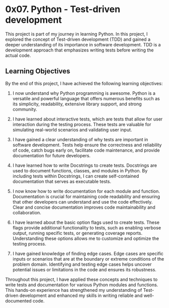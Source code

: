 # 0x07. Python - Test-driven development

This project is part of my journey in learning Python. In this project, I explored the concept of Test-driven development (TDD) and gained a deeper understanding of its importance in software development. TDD is a development approach that emphasizes writing tests before writing the actual code.

## Learning Objectives

By the end of this project, I have achieved the following learning objectives:

1. I now understand why Python programming is awesome. Python is a versatile and powerful language that offers numerous benefits such as its simplicity, readability, extensive library support, and strong community.

2. I have learned about interactive tests, which are tests that allow for user interaction during the testing process. These tests are valuable for simulating real-world scenarios and validating user input.

3. I have gained a clear understanding of why tests are important in software development. Tests help ensure the correctness and reliability of code, catch bugs early on, facilitate code maintenance, and provide documentation for future developers.

4. I have learned how to write Docstrings to create tests. Docstrings are used to document functions, classes, and modules in Python. By including tests within Docstrings, I can create self-contained documentation that serves as executable tests.

5. I now know how to write documentation for each module and function. Documentation is crucial for maintaining code readability and ensuring that other developers can understand and use the code effectively. Clear and concise documentation improves code maintainability and collaboration.

6. I have learned about the basic option flags used to create tests. These flags provide additional functionality to tests, such as enabling verbose output, running specific tests, or generating coverage reports. Understanding these options allows me to customize and optimize the testing process.

7. I have gained knowledge of finding edge cases. Edge cases are specific inputs or scenarios that are at the boundary or extreme conditions of the problem domain. Identifying and testing edge cases helps uncover potential issues or limitations in the code and ensures its robustness.

Throughout this project, I have applied these concepts and techniques to write tests and documentation for various Python modules and functions. This hands-on experience has strengthened my understanding of Test-driven development and enhanced my skills in writing reliable and well-documented code.